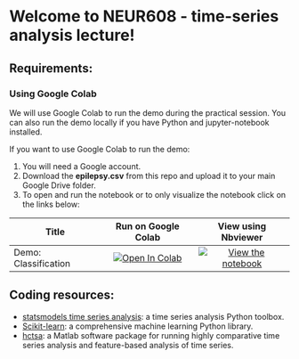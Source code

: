 # Welcome to NEUR608 - time-series analysis lecture!

## Requirements:
### Using Google Colab
We will use Google Colab to run the demo during the practical session. You can also run the demo locally if you have Python and jupyter-notebook installed.

If you want to use Google Colab to run the demo:

1. You will need a Google account.
2. Download the **epilepsy.csv** from this repo and upload it to your main Google Drive folder.
3. To open and run the notebook or to only visualize the notebook click on the links below:

| Title        | Run on Google Colab | View using Nbviewer |
| ------------- |:-------------:|:-----:|
| Demo: Classification | [![Open In Colab](https://colab.research.google.com/assets/colab-badge.svg)](https://colab.research.google.com/github/gshafiei/NEUR608_TimeSeriesAnalysis/blob/main/demo_seizureClassification.ipynb) | [![View the notebook](https://img.shields.io/badge/render-nbviewer-orange.svg)](https://nbviewer.jupyter.org/github/gshafiei/NEUR608_TimeSeriesAnalysis/blob/main/demo_seizureClassification.ipynb) |

## Coding resources:
* [statsmodels time series analysis](https://www.statsmodels.org/stable/user-guide.html#time-series-analysis): a time series analysis Python toolbox.
* [Scikit-learn](https://scikit-learn.org/stable/): a comprehensive machine learning Python library. 
* [hctsa](https://hctsa-users.gitbook.io/hctsa-manual/): a Matlab software package for running highly comparative time series analysis and feature-based analysis of time series.
